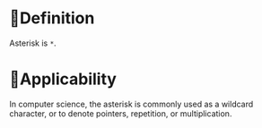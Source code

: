 # 📝Definition
Asterisk is `*`.

# 🤳Applicability
In computer science, the asterisk is commonly used as a wildcard character, or to denote pointers, repetition, or multiplication.
